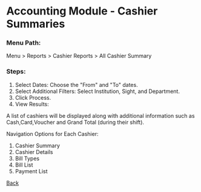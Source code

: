 # Accounting Module - Cashier Summaries
### Menu Path:
Menu > Reports > Cashier Reports > All Cashier Summary
### Steps:
1. Select Dates: Choose the "From" and "To" dates.
2. Select Additional Filters: Select Institution, Sight, and Department.
3. Click Process.
4. View Results:

A list of cashiers will be displayed along with additional information such as Cash,Card,Voucher and Grand Total (during their shift).

Navigation Options for Each Cashier:
1. Cashier Summary
2. Cashier Details
3. Bill Types
4. Bill List
5. Payment List



[Back](https://github.com/hmislk/hmis/wiki/Accounting-Module)